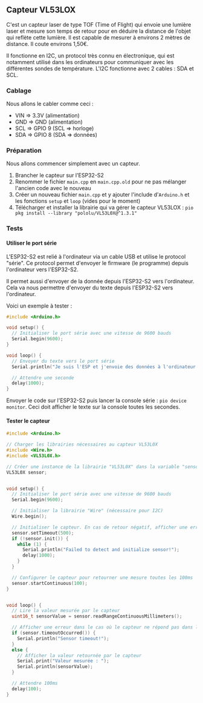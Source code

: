 ## Capteur VL53LOX

C'est un capteur laser de type TOF (Time of Flight) qui envoie une lumière laser et mesure son temps de retour pour en déduire la distance de l'objet qui reflète cette lumière.
Il est capable de mesurer à environs 2 mètres de distance.
Il coute environs 1,50€.

Il fonctionne en I2C, un protocol très connu en électronique, qui est notamment utilisé dans les ordinateurs pour communiquer avec les différentes sondes de température.
L'I2C fonctionne avec 2 cables : SDA et SCL.


### Cablage

Nous allons le cabler comme ceci :

- VIN => 3.3V (alimentation)
- GND => GND (alimentation)
- SCL => GPIO 9 (SCL => horloge)
- SDA => GPIO 8 (SDA => données)


### Préparation

Nous allons commencer simplement avec un capteur.

1. Brancher le capteur sur l'ESP32-S2
1. Renommer le fichier `main.cpp` en `main.cpp.old` pour ne pas mélanger l'ancien code avec le nouveau
1. Créer un nouveau fichier `main.cpp` et y ajouter l'include d'`Arduino.h` et les fonctions `setup` et `loop` (vides pour le moment)
1. Télécharger et installer la librairie qui va gérer le capteur VL53LOX : `pio pkg install --library "pololu/VL53L0X@^1.3.1"`


### Tests


#### Utiliser le port série

L'ESP32-S2 est relié à l'ordinateur via un cable USB et utilise le protocol "série".
Ce protocol permet d'envoyer le firmware (le programme) depuis l'ordinateur vers l'ESP32-S2.

Il permet aussi d'envoyer de la donnée depuis l'ESP32-S2 vers l'ordinateur.
Cela va nous permettre d'envoyer du texte depuis l'ESP32-S2 vers l'ordinateur.

Voici un exemple à tester :

```cpp
#include <Arduino.h>

void setup() {
  // Initialiser le port série avec une vitesse de 9600 bauds
  Serial.begin(9600);
}

void loop() {
  // Envoyer du texte vers le port série
  Serial.println("Je suis l'ESP et j'envoie des données à l'ordinateur via le port série");

  // Attendre une seconde
  delay(1000);
}
```

Envoyer le code sur l'ESP32-S2 puis lancer la console série : `pio device monitor`.
Ceci doit afficher le texte sur la console toutes les secondes.


#### Tester le capteur

```cpp
#include <Arduino.h>

// Charger les librairies nécessaires au capteur VL53L0X
#include <Wire.h>
#include <VL53L0X.h>

// Créer une instance de la librairie "VL53L0X" dans la variable "sensor"
VL53L0X sensor;


void setup() {
  // Initialiser le port série avec une vitesse de 9600 bauds
  Serial.begin(9600);

  // Initialiser la librairie "Wire" (nécessaire pour I2C)
  Wire.begin();

  // Initialiser le capteur. En cas de retour négatif, afficher une erreur sur le port série.
  sensor.setTimeout(500);
  if (!sensor.init()) {
    while (1) {
      Serial.println("Failed to detect and initialize sensor!");
      delay(1000);
    }
  }

  // Configurer le capteur pour retourner une mesure toutes les 100ms
  sensor.startContinuous(100);
}


void loop() {
  // Lire la valeur mesurée par le capteur
  uint16_t sensorValue = sensor.readRangeContinuousMillimeters();

  // Afficher une erreur dans le cas où le capteur ne répond pas dans le temps imparti
  if (sensor.timeoutOccurred()) {
    Serial.println("Sensor timeout!");
  }
  else {
    // Afficher la valeur retournée par le capteur
    Serial.print("Valeur mesurée : ");
    Serial.println(sensorValue);
  }

  // Attendre 100ms
  delay(100);
}
```